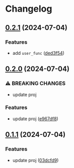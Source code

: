# Changelog

## [0.2.1](https://github.com/jnpngshiii/logger.nvim/compare/v0.2.0...v0.2.1) (2024-07-04)


### Features

* add `user_func` ([ded3f54](https://github.com/jnpngshiii/logger.nvim/commit/ded3f547a41d43120ada6e27d9d7eb8ff566c00a))

## [0.2.0](https://github.com/jnpngshiii/logger.nvim/compare/v0.1.1...v0.2.0) (2024-07-04)


### ⚠ BREAKING CHANGES

* update proj

### Features

* update proj ([e967df8](https://github.com/jnpngshiii/logger.nvim/commit/e967df8e01e728561802417caa202688423b5997))

## [0.1.1](https://github.com/jnpngshiii/logger.nvim/compare/v0.1.0...v0.1.1) (2024-07-04)


### Features

* update proj ([03dcfd9](https://github.com/jnpngshiii/logger.nvim/commit/03dcfd99cba6a6a4b7e5006732a309b0bf934429))

